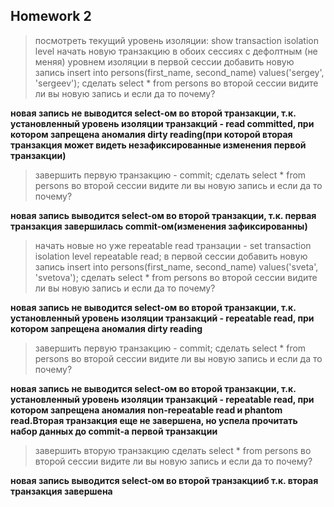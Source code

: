 ## Homework 2

>посмотреть текущий уровень изоляции: show transaction isolation level
начать новую транзакцию в обоих сессиях с дефолтным (не меняя) уровнем изоляции
в первой сессии добавить новую запись insert into persons(first_name, second_name) values('sergey', 'sergeev');
сделать select * from persons во второй сессии
видите ли вы новую запись и если да то почему?

__новая запись не выводится select-ом во второй транзакции, т.к. установленный уровень изоляции транзакций -  read committed, при котором запрещена аномалия dirty reading(при которой вторая транзакция может видеть незафиксированные изменения первой транзакции)__


>завершить первую транзакцию - commit;
сделать select * from persons во второй сессии
видите ли вы новую запись и если да то почему?

__новая запись выводится select-ом во второй транзакции, т.к. первая транзакция завершилась commit-ом(изменения зафиксированны)__


>начать новые но уже repeatable read транзации - set transaction isolation level repeatable read;
в первой сессии добавить новую запись insert into persons(first_name, second_name) values('sveta', 'svetova');
сделать select * from persons во второй сессии
видите ли вы новую запись и если да то почему?

__новая запись не выводится select-ом во второй транзакции, т.к. установленный уровень изоляции транзакций -  repeatable read, при котором запрещена аномалия dirty reading__

>завершить первую транзакцию - commit;
сделать select * from persons во второй сессии
видите ли вы новую запись и если да то почему?

__новая запись не выводится select-ом во второй транзакции, т.к. установленный уровень изоляции транзакций -  repeatable read, при котором запрещена аномалия non-repeatable read и phantom read.Вторая транзакция еще не завершена, но успела прочитать набор данных до commit-a первой транзакции__

>завершить вторую транзакцию
сделать select * from persons во второй сессии
видите ли вы новую запись и если да то почему?

__новая запись выводится select-ом во второй транзакцииб т.к. вторая транзакция завершена__

